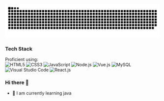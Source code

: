 <picture>
  <source media="(prefers-color-scheme: dark)" srcset="https://raw.githubusercontent.com/HashCookie/HashCookie/output/github-contribution-grid-snake-dark.svg">
  <source media="(prefers-color-scheme: light)" srcset="https://raw.githubusercontent.com/HashCookie/HashCookie/output/github-contribution-grid-snake.svg">
  <img alt="github contribution grid snake animation" src="https://raw.githubusercontent.com/HashCookie/HashCookie/output/github-contribution-grid-snake.svg">
</picture>

### Tech Stack

Proficient using:<br/>
<img alt="HTML5" height="25" width="25" src="https://cdn.jsdelivr.net/gh/devicons/devicon/icons/html5/html5-original.svg" />
<img alt="CSS3" height="25" width="25" src="https://cdn.jsdelivr.net/gh/devicons/devicon/icons/css3/css3-original.svg" />
<img alt="JavaScript" height="25" width="25" src="https://cdn.jsdelivr.net/gh/devicons/devicon/icons/javascript/javascript-original.svg" />
<img alt="Node.js" height="25" width="25" src="https://cdn.jsdelivr.net/gh/devicons/devicon/icons/nodejs/nodejs-original.svg" />
<img alt="Vue.js" height="25" width="25" src="https://cdn.jsdelivr.net/gh/devicons/devicon/icons/vuejs/vuejs-original.svg" />
<img alt="MySQL" height="25" width="25" src="https://cdn.jsdelivr.net/gh/devicons/devicon/icons/mysql/mysql-original.svg" />
<img alt="Visual Studio Code" height="25" width="25" src="https://cdn.jsdelivr.net/gh/devicons/devicon/icons/vscode/vscode-original.svg" />
<img alt="React.js" height="25" width="25" src="https://cdn.jsdelivr.net/gh/devicons/devicon/icons/react/react-original.svg" />


### Hi there 👋

<!--
**HashCookie/HashCookie** is a ✨ _special_ ✨ repository because its `README.md` (this file) appears on your GitHub profile.

Here are some ideas to get you started:


- 🌱 I’m currently learning English
- 💬 Ask me about Python
- 📫 How to reach me: hash109@qq.com
- 😄 Pronouns: ...
- ⚡ Fun fact: ...
-->
- 🌱 I am currently learning java
